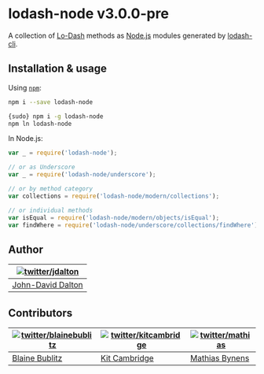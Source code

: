 # lodash-node v3.0.0-pre

A collection of [Lo-Dash](http://lodash.com/) methods as [Node.js](http://nodejs.org/) modules generated by [lodash-cli](https://npmjs.org/package/lodash-cli).

## Installation & usage

Using [`npm`](http://npmjs.org/):

```bash
npm i --save lodash-node

{sudo} npm i -g lodash-node
npm ln lodash-node
```

In Node.js:

```js
var _ = require('lodash-node');

// or as Underscore
var _ = require('lodash-node/underscore');

// or by method category
var collections = require('lodash-node/modern/collections');

// or individual methods
var isEqual = require('lodash-node/modern/objects/isEqual');
var findWhere = require('lodash-node/underscore/collections/findWhere');
```

## Author

| [![twitter/jdalton](http://gravatar.com/avatar/299a3d891ff1920b69c364d061007043?s=70)](https://twitter.com/jdalton "Follow @jdalton on Twitter") |
|---|
| [John-David Dalton](http://allyoucanleet.com/) |

## Contributors

| [![twitter/blainebublitz](http://gravatar.com/avatar/ac1c67fd906c9fecd823ce302283b4c1?s=70)](https://twitter.com/blainebublitz "Follow @BlaineBublitz on Twitter") | [![twitter/kitcambridge](http://gravatar.com/avatar/6662a1d02f351b5ef2f8b4d815804661?s=70)](https://twitter.com/kitcambridge "Follow @kitcambridge on Twitter") | [![twitter/mathias](http://gravatar.com/avatar/24e08a9ea84deb17ae121074d0f17125?s=70)](https://twitter.com/mathias "Follow @mathias on Twitter") |
|---|---|---|
| [Blaine Bublitz](http://www.iceddev.com/) | [Kit Cambridge](http://kitcambridge.be/) | [Mathias Bynens](http://mathiasbynens.be/) |
